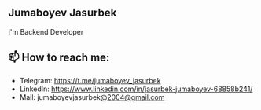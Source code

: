 ## Jumaboyev Jasurbek
I'm Backend Developer 

## 📫 How to reach me:
* Telegram: https://t.me/jumaboyev_jasurbek
* LinkedIn: https://www.linkedin.com/in/jasurbek-jumaboyev-68858b241/
* Mail: jumaboyevjasurbek@2004@gmail.com
<!--
**jumaboyev_jasurbek** is a ✨ _special_ ✨ repository because its `README.md` (this file) appears on your GitHub profile.

Here are some ideas to get you started:

- 🔭 I’m currently working on ...
- 🌱 I’m currently learning ...
- 👯 I’m looking to collaborate on ...
- 🤔 I’m looking for help with ...
- 💬 Ask me about ...
- 📫 How to reach me: ...
- 😄 Pronouns: ...
- ⚡ Fun fact: ...
-->